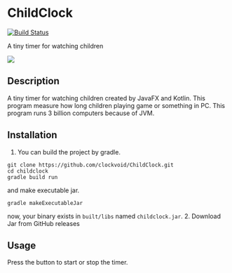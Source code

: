 # ChildClock
[![Build Status](https://travis-ci.org/clockvoid/ChildClock.svg?branch=master)](https://travis-ci.org/clockvoid/ChildClock)

A tiny timer for watching children

[![](https://i.imgur.com/QXMxVHSm.png)](https://i.imgur.com/QXMxVHS.png)

## Description
A tiny timer for watching children created by JavaFX and Kotlin.
This program measure how long children playing game or something in PC.
This program runs 3 billion computers because of JVM.

## Installation
1. You can build the project by gradle.
```
git clone https://github.com/clockvoid/ChildClock.git
cd childclock
gradle build run
```
and make executable jar.
```
gradle makeExecutableJar
```
now, your binary exists in `built/libs` named `childclock.jar`.
2. Download Jar from GitHub releases

## Usage
Press the button to start or stop the timer.
